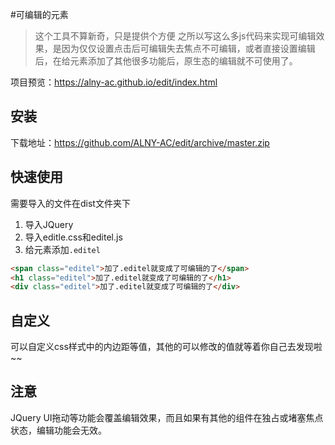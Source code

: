 #可编辑的元素

> 这个工具不算新奇，只是提供个方便
> 之所以写这么多js代码来实现可编辑效果，是因为仅仅设置点击后可编辑失去焦点不可编辑，或者直接设置编辑后，在给元素添加了其他很多功能后，原生态的编辑就不可使用了。

项目预览：https://alny-ac.github.io/edit/index.html

## 安装



下载地址：https://github.com/ALNY-AC/edit/archive/master.zip



## 快速使用

需要导入的文件在dist文件夹下

1. 导入JQuery
2. 导入editle.css和editel.js
3. 给元素添加`.editel`

````html
<span class="editel">加了.editel就变成了可编辑的了</span>
<h1 class="editel">加了.editel就变成了可编辑的了</h1>
<div class="editel">加了.editel就变成了可编辑的了</div>
````

## 自定义

可以自定义css样式中的内边距等值，其他的可以修改的值就等着你自己去发现啦~~

## 注意

JQuery UI拖动等功能会覆盖编辑效果，而且如果有其他的组件在独占或堵塞焦点状态，编辑功能会无效。